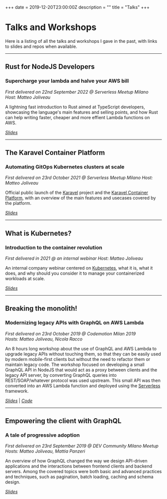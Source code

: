 +++
date = 2019-12-20T23:00:00Z
description = ""
title = "Talks"
+++
# Talks and Workshops

Here is a listing of all the talks and workshops I gave in the past, with links to slides and repos when available.

---

## Rust for NodeJS Developers

### Supercharge your lambda and halve your AWS bill

_First delivered on 22nd September 2022 @ Serverless Meetup Milano_  
_Host: Matteo Joliveau_

A lightning fast introduction to Rust aimed at TypeScript developers, showcasing the language's main features and selling points, and how Rust can help writing faster, cheaper and more effient Lambda functions on AWS.

[_Slides_](https://docs.google.com/presentation/d/e/2PACX-1vQHjqH-jzH5ciqbsCk-O3fwDfcIxtjw0zy6k5k4qypbaGYTRPZvnBL_O6XwYyuCkM86eMx5N0tHfhqf/pub?start=false&loop=false&delayms=3000)

---

## The Karavel Container Platform

### Automating GitOps Kubernetes clusters at scale

_First delivered on 23rd October 2021 @ Serverless Meetup Milano_
_Host: Matteo Joliveau_

Official public launch of the [Karavel](https://karavel.io) project and the [Karavel Container Platform](https://platform.karavel.io), with an overview of the main features and usecases covered by the platform.

[_Slides_](https://docs.google.com/presentation/d/e/2PACX-1vQ8iZehjlUfIk8WN7vSWcsMv07RXRK2jlugbIPUr47ycQD7b2B60fWQbtcP_GEgsAxAQaVtkeHSGnbA/pub?start=false&loop=false&delayms=3000)

---

## What is Kubernetes?

### Introduction to the container revolution

_First delivered in 2021 @ an internal webinar_
_Host: Matteo Joliveau_

An internal company webinar centered on [Kubernetes](https://kubernetes.io), what it is, what it does, and why should you consider it to manage your containerized workloads at scale.

[_Slides_](https://docs.google.com/presentation/d/e/2PACX-1vT3aYsZhQ0wmTNmo3opdaG-ejxVmyvWeGYz3XT1V_a8BEIAUxhwKEW6-SiiWMCO0wHLc2AvF_FsALQ_/pub?start=false&loop=false&delayms=3000)

---

## Breaking the monolith!

### Modernizing legacy APIs with GraphQL on AWS Lambda

_First delivered on 23rd October 2019 @ Codemotion Milan 2019_  
_Hosts: Matteo Joliveau, Nicola Racco_  

An 8 hours long workshop about the use of GraphQL and AWS Lambda to upgrade legacy APIs without touching them, so that they can be easily used by modern mobile-first clients but without the need to refactor them or maintain legacy code. The workshop focused on developing a small GraphQL API in NodeJS that would act as a proxy between clients and the legacy API server, by converting GraphQL queries into REST/SOAP/whatever protocol was used upstream. This small API was then converted into an AWS Lambda function and deployed using the [Serverless](https://serverless.com) framework.

[_Slides_](https://docs.google.com/presentation/d/e/2PACX-1vSw7AtPBNW2fNUcrV2IPUvPC-r3GyK4llAGH5o9WpnkLAHWomuHtJ7zjN3ajtYe456YJBbHeNrEWmfq/pub?start=false&loop=false&delayms=3000) | [_Code_](https://github.com/mikamai/codemotion-ws-breaking-the-monolith)

---

## Empowering the client with GraphQL

### A tale of progressive adoption

_First delivered on 23rd September 2019 @ DEV Community Milano Meetup_  
_Hosts: Matteo Joliveau, Mattia Panzeri_  

An overview of how GraphQL changed the way we design API-driven applications and the interactions between frontend clients and backend servers. Among the covered topics were both basic and advanced practices and techniques, such as pagination, batch loading, caching and schema design.

[_Slides_](https://docs.google.com/presentation/d/e/2PACX-1vT1A-tLKnSKMWq2VU5pFMgXvxM0gwXmz4RuLSKg5SLhabV_wIXUd66qqa0WgXvgBkmGACqAENthbkf1/pub?start=false&loop=false&delayms=3000)